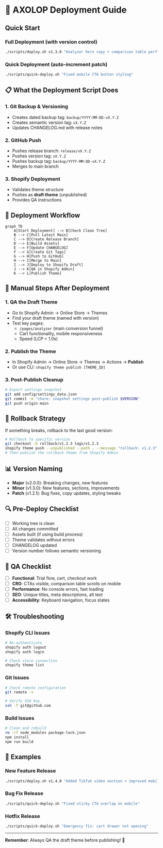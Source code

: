 # 🚀 AXOLOP Deployment Guide

## Quick Start

### Full Deployment (with version control)
```bash
./scripts/deploy.sh v1.3.0 "Analyzer hero copy + comparison table perf"
```

### Quick Deployment (auto-increment patch)
```bash
./scripts/quick-deploy.sh "Fixed mobile CTA button styling"
```

## 📋 What the Deployment Script Does

### 1. **Git Backup & Versioning**
- Creates dated backup tag: `backup/YYYY-MM-DD-vX.Y.Z`
- Creates semantic version tag: `vX.Y.Z`
- Updates CHANGELOG.md with release notes

### 2. **GitHub Push**
- Pushes release branch: `release/vX.Y.Z`
- Pushes version tag: `vX.Y.Z`
- Pushes backup tag: `backup/YYYY-MM-DD-vX.Y.Z`
- Merges to main branch

### 3. **Shopify Deployment**
- Validates theme structure
- Pushes as **draft theme** (unpublished)
- Provides QA instructions

## 🎯 Deployment Workflow

```mermaid
graph TD
    A[Start Deployment] --> B[Check Clean Tree]
    B --> C[Pull Latest Main]
    C --> D[Create Release Branch]
    D --> E[Build Assets]
    E --> F[Update CHANGELOG]
    F --> G[Create Git Tags]
    G --> H[Push to GitHub]
    H --> I[Merge to Main]
    I --> J[Deploy to Shopify Draft]
    J --> K[QA in Shopify Admin]
    K --> L[Publish Theme]
```

## 🔧 Manual Steps After Deployment

### 1. **QA the Draft Theme**
- Go to Shopify Admin → Online Store → Themes
- Find your draft theme (named with version)
- Test key pages:
  - `/pages/analyzer` (main conversion funnel)
  - Cart functionality, mobile responsiveness
  - Speed (LCP < 1.0s)

### 2. **Publish the Theme**
- In Shopify Admin → Online Store → Themes → Actions → **Publish**
- Or use CLI: `shopify theme publish [THEME_ID]`

### 3. **Post-Publish Cleanup**
```bash
# Export settings snapshot
git add config/settings_data.json
git commit -m "chore: snapshot settings post-publish $VERSION"
git push origin main
```

## 🚨 Rollback Strategy

If something breaks, rollback to the last good version:

```bash
# Rollback to specific version
git checkout -b rollback/v1.2.3 tags/v1.2.3
shopify theme push --unpublished --path . --message "rollback: v1.2.3"
# Then publish the rollback theme from Shopify Admin
```

## 📊 Version Naming

- **Major** (v2.0.0): Breaking changes, new features
- **Minor** (v1.3.0): New features, sections, improvements  
- **Patch** (v1.2.1): Bug fixes, copy updates, styling tweaks

## 🔍 Pre-Deploy Checklist

- [ ] Working tree is clean
- [ ] All changes committed
- [ ] Assets built (if using build process)
- [ ] Theme validates without errors
- [ ] CHANGELOG updated
- [ ] Version number follows semantic versioning

## 🧪 QA Checklist

- [ ] **Functional**: Trial flow, cart, checkout work
- [ ] **CRO**: CTAs visible, comparison table scrolls on mobile
- [ ] **Performance**: No console errors, fast loading
- [ ] **SEO**: Unique titles, meta descriptions, alt text
- [ ] **Accessibility**: Keyboard navigation, focus states

## 🛠️ Troubleshooting

### Shopify CLI Issues
```bash
# Re-authenticate
shopify auth logout
shopify auth login

# Check store connection
shopify theme list
```

### Git Issues
```bash
# Check remote configuration
git remote -v

# Verify SSH key
ssh -T git@github.com
```

### Build Issues
```bash
# Clean and rebuild
rm -rf node_modules package-lock.json
npm install
npm run build
```

## 📝 Examples

### New Feature Release
```bash
./scripts/deploy.sh v1.4.0 "Added TikTok video section + improved mobile nav"
```

### Bug Fix Release  
```bash
./scripts/quick-deploy.sh "Fixed sticky CTA overlap on mobile"
```

### Hotfix Release
```bash
./scripts/quick-deploy.sh "Emergency fix: cart drawer not opening"
```

---

**Remember**: Always QA the draft theme before publishing! 🎯

